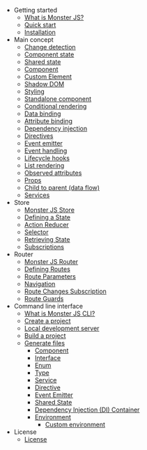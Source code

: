 - Getting started
    - [What is Monster JS?](/?id=what-is-monster-js)
    - [Quick start](getting-started/quick-start.md)
    - [Installation](getting-started/installation.md)
- Main concept
    - [Change detection](main-concept/change-detection.md)
    - [Component state](main-concept/component-state.md)
    - [Shared state](main-concept/shared-state.md)
    - [Component](main-concept/component.md)
    - [Custom Element](main-concept/custom-element.md)
    - [Shadow DOM](main-concept/shadow-dom.md)
    - [Styling](main-concept/styling.md)
    - [Standalone component](main-concept/standalone-component.md)
    - [Conditional rendering](main-concept/conditional-rendering.md)
    - [Data binding](main-concept/data-binding.md)
    - [Attribute binding](main-concept/attribute-binding.md)
    - [Dependency injection](main-concept/dependency-injection.md)
    - [Directives](main-concept/directives.md)
    - [Event emitter](main-concept/event-emitter.md)
    - [Event handling](main-concept/event-handling.md)
    - [Lifecycle hooks](main-concept/lifecycle-hooks.md)
    - [List rendering](main-concept/list-rendering.md)
    - [Observed attributes](main-concept/observed-attributes.md)
    - [Props](main-concept/props.md)
    - [Child to parent (data flow)](main-concept/child-to-parent-data-flow.md)
    - [Services](main-concept/services.md)
- Store
    - [Monster JS Store](store/monster-js-store.md)
    - [Defining a State](store/defining-a-state.md)
    - [Action Reducer](store/action-reducer.md)
    - [Selector](store/selectors.md)
    - [Retrieving State](store/retrieving-state.md)
    - [Subscriptions](store/subscriptions.md)
- Router
    - [Monster JS Router](router/monster-js-router.md)
    - [Defining Routes](router/defining-routes.md)
    - [Route Parameters](router/route-parameters.md)
    - [Navigation](router/navigation.md)
    - [Route Changes Subscription](router/route-changes-subscription.md)
    - [Route Guards](router/route-guard.md)
- Command line interface
    - [What is Monster JS CLI?](cli/what-is-monster-js-cli.md)
    - [Create a project](cli/create-a-project.md)
    - [Local development server](cli/local-development-server.md)
    - [Build a project](cli/build-a-project.md)
    - [Generate files](cli/generate-files.md)
        - [Component](/cli/generate-files?id=generate-a-component)
        - [Interface](/cli/generate-files?id=generate-an-interface)
        - [Enum](/cli/generate-files?id=generate-an-enum)
        - [Type](/cli/generate-files?id=generate-a-type)
        - [Service](/cli/generate-files?id=generate-a-service)
        - [Directive](/cli/generate-files?id=generate-a-directive)
        - [Event Emitter](/cli/generate-files?id=generate-an-event-emitter)
        - [Shared State](/cli/generate-files?id=generate-shared-state)
        - [Dependency Injection (DI) Container](/cli/generate-files?id=generate-a-di-container)
        - [Environment](/cli/generate-files?id=generate-environment-files)
            - [Custom environment](/cli/generate-files?id=custom-environment)
- License
    - [License](license.md)
